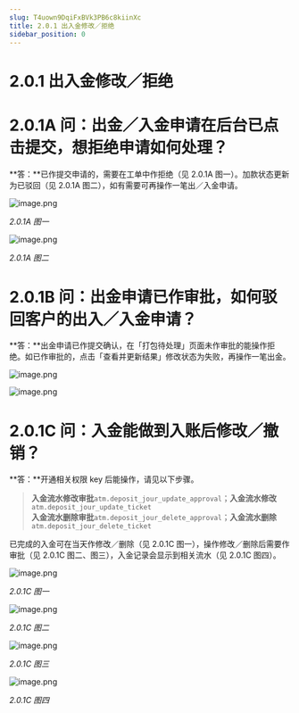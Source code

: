 ```yaml
---
slug: T4uown9DqiFxBVk3PB6c8kiinXc
title: 2.0.1 出入金修改／拒绝
sidebar_position: 0
---
```



# 2.0.1 出入金修改／拒绝


# 2.0.1A 问：出金／入金申请在后台已点击提交，想拒绝申请如何处理？


**答：**已作提交申请的，需要在工单中作拒绝（见 2.0.1A 图一）。加款状态更新为已驳回（见 2.0.1A 图二），如有需要可再操作一笔出／入金申请。


![image.png](/assets/ef946b90c3ed05a71634dfd062130359.png)


_2.0.1A 图一_


![image.png](/assets/66ada1050ac2e56224014b89a21d8541.png)


_2.0.1A 图二_ 


# 2.0.1B 问：出金申请已作审批，如何驳回客户的出入／入金申请？


**答：**出金申请已作提交确认，在「打包待处理」页面未作审批的能操作拒绝。如已作审批的，点击「查看并更新结果」修改状态为失败，再操作一笔出金。


![image.png](/assets/3b3b6b0b934c25a062f92664c989c88d.png)


![image.png](/assets/3bb5681ce44b9f2a14aef6398254d017.png)


# 2.0.1C 问：入金能做到入账后修改／撤销？


**答：**开通相关权限 key 后能操作，请见以下步骤。

> **入金流水修改审批**`atm.deposit_jour_update_approval`；**入金流水修改**`atm.deposit_jour_update_ticket`  
> **入金流水删除审批**`atm.deposit_jour_delete_approval`；**入金流水删除** `atm.deposit_jour_delete_ticket`


已完成的入金可在当天作修改／删除（见 2.0.1C 图一），操作修改／删除后需要作审批（见 2.0.1C 图二、图三），入金记录会显示到相关流水（见 2.0.1C 图四）。


![image.png](/assets/b4c8032d29929b3ccac1628d3ec05137.png)


_2.0.1C 图一_


![image.png](/assets/b9e31d67f67707f71c7dd3f67e92a77f.png)


_2.0.1C 图二_


![image.png](/assets/cb5d2dbd3c54e05fb9625af1b1558fc3.png)


_2.0.1C 图三_


![image.png](/assets/c43d4d8abb951168f3ef900f20a686f9.png)


_2.0.1C 图四_

